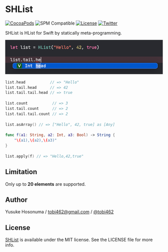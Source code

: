 # SHList

[![CocoaPods](https://img.shields.io/cocoapods/v/SHList.svg)](https://cocoapods.org/pods/SHList)
![SPM Compatible](https://img.shields.io/badge/SPM-compatible-4BC51D.svg?style=flat)
[![License](https://img.shields.io/github/license/YusukeHosonuma/SHList)](https://github.com/YusukeHosonuma/SHList/blob/master/LICENSE)
[![Twitter](https://img.shields.io/twitter/url?style=social&url=https%3A%2F%2Ftwitter.com%2Ftobi462)](https://twitter.com/tobi462)

SHList is HList for Swift by statically meta-programming.

![Screenshot](https://raw.githubusercontent.com/YusukeHosonuma/SHList/master/Images/screenshot.png)

```swift
list.head           // => "Hello"
list.tail.head      // => 42
list.tail.tail.head // => true

list.count           // => 3
list.tail.count      // => 2
list.tail.tail.count // => 2

list.asArray() // => ["Hello", 42, true] as [Any]

func f(a1: String, a2: Int, a3: Bool) -> String {
    "\(a1),\(a2),\(a3)"
}

list.apply(f) // => "Hello,42,true"
```

## Limitation

Only up to **20 elements** are supported.

## Author

Yusuke Hosonuma / tobi462@gmail.com / [@tobi462](https://twitter.com/tobi462)

## License

[SHList](https://github.com/YusukeHosonuma/SHList) is available under the MIT license. See the LICENSE file for more info.
